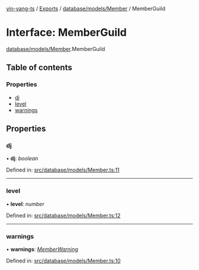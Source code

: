 [yin-yang-ts](../README.md) / [Exports](../modules.md) / [database/models/Member](../modules/database_models_member.md) / MemberGuild

# Interface: MemberGuild

[database/models/Member](../modules/database_models_member.md).MemberGuild

## Table of contents

### Properties

- [dj](database_models_member.memberguild.md#dj)
- [level](database_models_member.memberguild.md#level)
- [warnings](database_models_member.memberguild.md#warnings)

## Properties

### dj

• **dj**: *boolean*

Defined in: [src/database/models/Member.ts:11](https://github.com/DetroitWhiskey136/ying-yang-ts/blob/17c6b1a/src/database/models/Member.ts#L11)

___

### level

• **level**: *number*

Defined in: [src/database/models/Member.ts:12](https://github.com/DetroitWhiskey136/ying-yang-ts/blob/17c6b1a/src/database/models/Member.ts#L12)

___

### warnings

• **warnings**: [*MemberWarning*](database_models_member.memberwarning.md)

Defined in: [src/database/models/Member.ts:10](https://github.com/DetroitWhiskey136/ying-yang-ts/blob/17c6b1a/src/database/models/Member.ts#L10)
